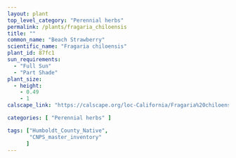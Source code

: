 ```yaml
---
layout: plant                                                              
top_level_category: "Perennial herbs"
permalink: /plants/fragaria_chiloensis
title: ""
common_name: "Beach Strawberry"
scientific_name: "Fragaria chiloensis"
plant_id: 87fc1
sun_requirements:
  - "Full Sun"
  - "Part Shade"
plant_size:
  - height: 
    - 0.49
    - 1
calscape_link: "https://calscape.org/loc-California/Fragaria%20chiloensis%20(Beach%20Strawberry)"

categories: [ "Perennial herbs" ]

tags: ["Humboldt_County_Native",
       "CNPS_master_inventory"
      ]
---
```


